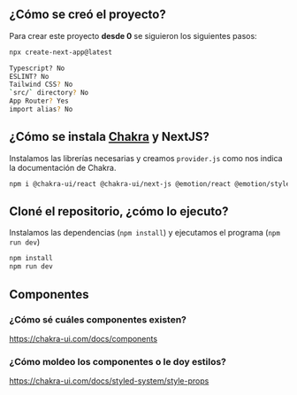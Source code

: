 ## ¿Cómo se creó el proyecto?

Para crear este proyecto **desde 0** se siguieron los siguientes pasos:

```bash
npx create-next-app@latest

Typescript? No
ESLINT? No
Tailwind CSS? No
`src/` directory? No
App Router? Yes
import alias? No
```

## ¿Cómo se instala [Chakra](https://chakra-ui.com/getting-started/nextjs-guide) y NextJS?

Instalamos las librerías necesarias y creamos `provider.js` como nos indica la documentación de Chakra.

```bash
npm i @chakra-ui/react @chakra-ui/next-js @emotion/react @emotion/styled framer-motion
```

## Cloné el repositorio, ¿cómo lo ejecuto?

Instalamos las dependencias (`npm install`) y ejecutamos el programa (`npm run dev`)

```bash
npm install
npm run dev
```

## Componentes

### ¿Cómo sé cuáles componentes existen?

https://chakra-ui.com/docs/components

### ¿Cómo moldeo los componentes o le doy estilos?

https://chakra-ui.com/docs/styled-system/style-props
